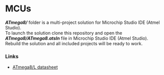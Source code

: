 # MCUs

***ATmega8/*** folder is a multi-project solution for Microchip Studio IDE (Atmel Studio).  
To launch the solution clone this repository and open the ***ATmega8/ATmega8.atsln*** file in Microchip Studio IDE (Atmel Studio).  
Rebuild the solution and all included projects will be ready to work.

### Links
- [ATmega8/L datasheet](https://ww1.microchip.com/downloads/en/DeviceDoc/Atmel-2486-8-bit-AVR-microcontroller-ATmega8_L_datasheet.pdf)  
